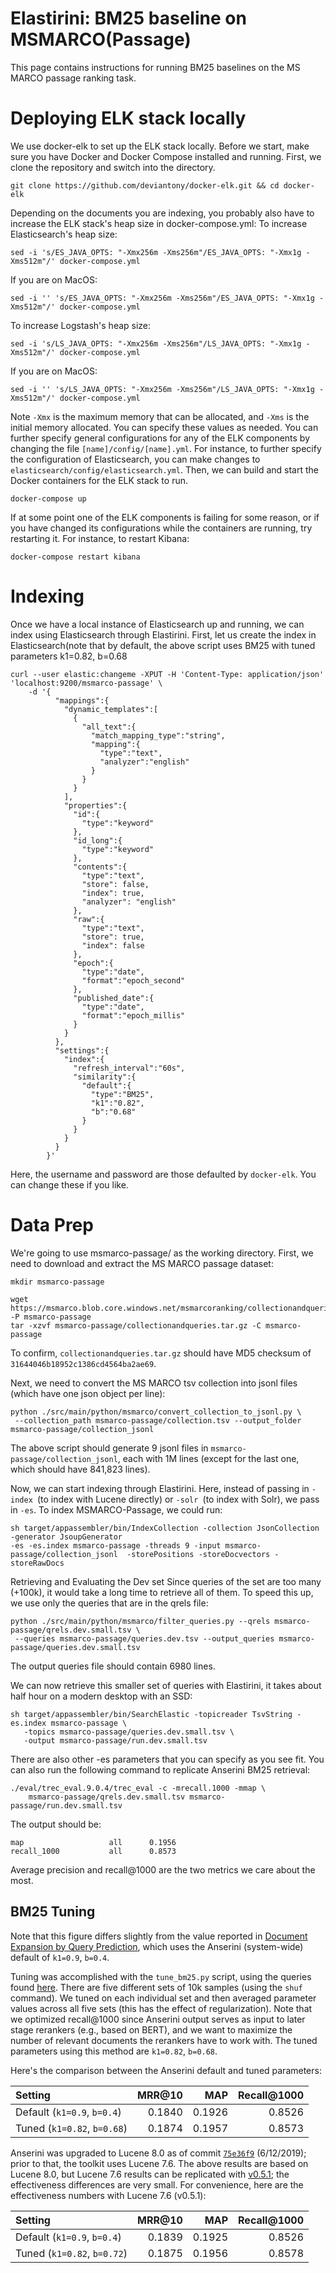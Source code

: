 # Elastirini: BM25 baseline on MSMARCO(Passage)

This page contains instructions for running BM25 baselines on the MS MARCO passage ranking task.

# Deploying ELK stack locally

We use docker-elk to set up the ELK stack locally.
Before we start, make sure you have Docker and Docker Compose installed and running.
First, we clone the repository and switch into the directory.
```
git clone https://github.com/deviantony/docker-elk.git && cd docker-elk
```
Depending on the documents you are indexing, you probably also have to increase the ELK stack's heap size in docker-compose.yml:
To increase Elasticsearch's heap size:
```
sed -i 's/ES_JAVA_OPTS: "-Xmx256m -Xms256m"/ES_JAVA_OPTS: "-Xmx1g -Xms512m"/' docker-compose.yml
```
If you are on MacOS:
```
sed -i '' 's/ES_JAVA_OPTS: "-Xmx256m -Xms256m"/ES_JAVA_OPTS: "-Xmx1g -Xms512m"/' docker-compose.yml
```

To increase Logstash's heap size:
```
sed -i 's/LS_JAVA_OPTS: "-Xmx256m -Xms256m"/LS_JAVA_OPTS: "-Xmx1g -Xms512m"/' docker-compose.yml
```

If you are on MacOS:
```
sed -i '' 's/LS_JAVA_OPTS: "-Xmx256m -Xms256m"/LS_JAVA_OPTS: "-Xmx1g -Xms512m"/' docker-compose.yml
```

Note `-Xmx` is the maximum memory that can be allocated, and `-Xms` is the initial memory allocated. You can specify these values as needed.
You can further specify general configurations for any of the ELK components by changing the file `[name]/config/[name].yml`. For instance, to further specify the configuration of Elasticsearch, you can make changes to `elasticsearch/config/elasticsearch.yml`.
Then, we can build and start the Docker containers for the ELK stack to run.
```
docker-compose up
```

If at some point one of the ELK components is failing for some reason, or if you have changed its configurations while the containers are running, try restarting it. For instance, to restart Kibana:
```
docker-compose restart kibana
```

# Indexing
Once we have a local instance of Elasticsearch up and running, we can index using Elasticsearch through Elastirini.
First, let us create the index in Elasticsearch(note that by default, the above script uses BM25 with tuned parameters k1=0.82, b=0.68

```
curl --user elastic:changeme -XPUT -H 'Content-Type: application/json' 'localhost:9200/msmarco-passage' \
    -d '{
          "mappings":{
            "dynamic_templates":[
              {
                "all_text":{
                  "match_mapping_type":"string",
                  "mapping":{
                    "type":"text",
                    "analyzer":"english"
                  }
                }
              }
            ],
            "properties":{
              "id":{
                "type":"keyword"
              },
              "id_long":{
                "type":"keyword"
              },
              "contents":{
                "type":"text",
                "store": false,
                "index": true,
                "analyzer": "english"
              },
              "raw":{
                "type":"text",
                "store": true,
                "index": false
              },
              "epoch":{
                "type":"date",
                "format":"epoch_second"
              },
              "published_date":{
                "type":"date",
                "format":"epoch_millis"
              }
            }
          },
          "settings":{
            "index":{
              "refresh_interval":"60s",
              "similarity":{
                "default":{
                  "type":"BM25",
                  "k1":"0.82",
                  "b":"0.68"
                }
              }
            }
          }
        }'
```
Here, the username and password are those defaulted by `docker-elk`. You can change these if you like.



# Data Prep

We're going to use msmarco-passage/ as the working directory. First, we need to download and extract the MS MARCO passage dataset:
```
mkdir msmarco-passage

wget https://msmarco.blob.core.windows.net/msmarcoranking/collectionandqueries.tar.gz -P msmarco-passage
tar -xzvf msmarco-passage/collectionandqueries.tar.gz -C msmarco-passage
```
To confirm, `collectionandqueries.tar.gz` should have MD5 checksum
of `31644046b18952c1386cd4564ba2ae69`.

Next, we need to convert the MS MARCO tsv collection into jsonl files (which have one json object per line):
```
python ./src/main/python/msmarco/convert_collection_to_jsonl.py \
 --collection_path msmarco-passage/collection.tsv --output_folder msmarco-passage/collection_jsonl
```

The above script should generate 9 jsonl files in `msmarco-passage/collection_jsonl`, each with 1M lines (except for the last one, which should have 841,823 lines).

Now, we can start indexing through Elastirini. Here, instead of passing in  `-index `(to index with Lucene directly) or `-solr `(to index with Solr), we pass in `-es`. To index MSMARCO-Passage, we could run:
```
sh target/appassembler/bin/IndexCollection -collection JsonCollection -generator JsoupGenerator 
-es -es.index msmarco-passage -threads 9 -input msmarco-passage/collection_jsonl  -storePositions -storeDocvectors -storeRawDocs
```

Retrieving and Evaluating the Dev set
Since queries of the set are too many (+100k), it would take a long time to retrieve all of them. To speed this up, we use only the queries that are in the qrels file:
```
python ./src/main/python/msmarco/filter_queries.py --qrels msmarco-passage/qrels.dev.small.tsv \
 --queries msmarco-passage/queries.dev.tsv --output_queries msmarco-passage/queries.dev.small.tsv
```
The output queries file should contain 6980 lines.

We can now retrieve this smaller set of queries with Elastirini, it takes about half hour on a modern desktop with an SSD:
```
sh target/appassembler/bin/SearchElastic -topicreader TsvString -es.index msmarco-passage \
   -topics msmarco-passage/queries.dev.small.tsv \
   -output msmarco-passage/run.dev.small.tsv
```
There are also other -es parameters that you can specify as you see fit.
You can also run the following command to replicate Anserini BM25 retrieval:
```
./eval/trec_eval.9.0.4/trec_eval -c -mrecall.1000 -mmap \
	msmarco-passage/qrels.dev.small.tsv msmarco-passage/run.dev.small.tsv 
```
The output should be:
```
map                   all  	   0.1956
recall_1000           all	   0.8573
```
Average precision and recall@1000 are the two metrics we care about the most.


## BM25 Tuning

Note that this figure differs slightly from the value reported in [Document Expansion by Query Prediction](https://arxiv.org/abs/1904.08375), which uses the Anserini (system-wide) default of `k1=0.9`, `b=0.4`.

Tuning was accomplished with the `tune_bm25.py` script, using the queries found [here](https://github.com/castorini/Anserini-data/tree/master/MSMARCO).
There are five different sets of 10k samples (using the `shuf` command).
We tuned on each individual set and then averaged parameter values across all five sets (this has the effect of regularization).
Note that we optimized recall@1000 since Anserini output serves as input to later stage rerankers (e.g., based on BERT), and we want to maximize the number of relevant documents the rerankers have to work with.
The tuned parameters using this method are `k1=0.82`, `b=0.68`.

Here's the comparison between the Anserini default and tuned parameters:

Setting                     | MRR@10 | MAP    | Recall@1000 |
:---------------------------|-------:|-------:|------------:|
Default (`k1=0.9`, `b=0.4`) | 0.1840 | 0.1926 | 0.8526
Tuned (`k1=0.82`, `b=0.68`) | 0.1874 | 0.1957 | 0.8573

Anserini was upgraded to Lucene 8.0 as of commit [`75e36f9`](https://github.com/castorini/anserini/commit/75e36f97f7037d1ceb20fa9c91582eac5e974131) (6/12/2019); prior to that, the toolkit uses Lucene 7.6.
The above results are based on Lucene 8.0, but Lucene 7.6 results can be replicated with [v0.5.1](https://github.com/castorini/anserini/releases);
the effectiveness differences are very small.
For convenience, here are the effectiveness numbers with Lucene 7.6 (v0.5.1):

Setting                     | MRR@10 | MAP    | Recall@1000 |
:---------------------------|-------:|-------:|------------:|
Default (`k1=0.9`, `b=0.4`) | 0.1839 | 0.1925 | 0.8526
Tuned (`k1=0.82`, `b=0.72`) | 0.1875 | 0.1956 | 0.8578


